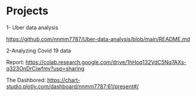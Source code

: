 # Projects


1- Uber data analysis
  
 https://github.com/nnmm7787/Uber-data-analysis/blob/main/README.md
  
  
  
  
 2-Analyzing Covid 19 data
 
  Report: https://colab.research.google.com/drive/1hHoq132VdC5Nq7AXs-q323OnDrCiwfmy?usp=sharing
  
  The Dashbored: https://chart-studio.plotly.com/dashboard/nnmm7787:61/present#/
